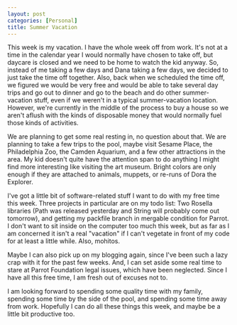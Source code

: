 ```yaml
---
layout: post
categories: [Personal]
title: Summer Vacation
---
```


This week is my vacation. I have the whole week off from work. It's not at a
time in the calendar year I would normally have chosen to take off, but
daycare is closed and we need to be home to watch the kid anyway. So, instead
of me taking a few days and Dana taking a few days, we decided to just take
the time off together. Also, back when we scheduled the time off, we figured
we would be very free and would be able to take several day trips and go out
to dinner and go to the beach and do other summer-vacation stuff, even if we
weren't in a typical summer-vacation location. However, we're currently in the
middle of the process to buy a house so we aren't aflush with the kinds of
disposable money that would normally fuel those kinds of activities.

We are planning to get some real resting in, no question about that. We are
planning to take a few trips to the pool, maybe visit Sesame Place, the
Philadelphia Zoo, the Camden Aquarium, and a few other attractions in the
area. My kid doesn't quite have the attention span to do anything I might
find more interesting like visiting the art museum. Bright colors are only
enough if they are attached to animals, muppets, or re-runs of Dora the
Explorer.

I've got a little bit of software-related stuff I want to do with my free time
this week. Three projects in particular are on my todo list: Two Rosella
libraries (Path was released yesterday and String will probably come out
tomorrow), and getting my packfile branch in mergable condition for Parrot. I
don't want to sit inside on the computer too much this week, but as far as I
am concerned it isn't a real "vacation" if I can't vegetate in front of my
code for at least a little while. Also, mohitos.

Maybe I can also pick up on my blogging again, since I've been such a lazy
crap with it for the past few weeks. And, I can set aside some real time to
stare at Parrot Foundation legal issues, which have been neglected. Since I
have all this free time, I am fresh out of excuses not to.

I am looking forward to spending some quality time with my family, spending
some time by the side of the pool, and spending some time away from work.
Hopefully I can do all these things this week, and maybe be a little bit
productive too.

